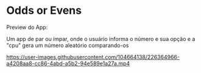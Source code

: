 # Odds or Evens

Preview do App:

Um app de par ou ímpar, onde o usuário informa o número e sua opção e a "cpu" gera um número aleatório comparando-os


https://user-images.githubusercontent.com/104664138/226364966-a4208aa8-cc86-4abd-a5b2-94e589e1a27a.mp4

